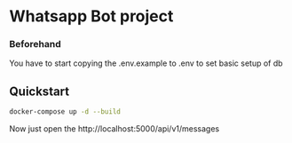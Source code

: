 # Whatsapp Bot project

### Beforehand
You have to start copying the .env.example to .env to set basic setup of db

## Quickstart


```bash
docker-compose up -d --build
```
Now just open the http://localhost:5000/api/v1/messages